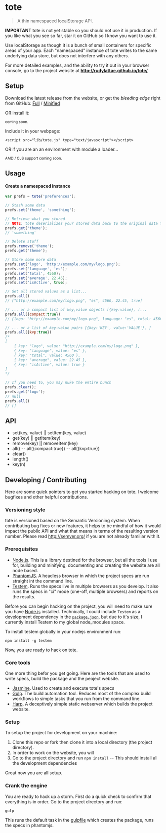# tote

> A thin namespaced localStorage API.

**IMPORTANT** tote is not yet stable so you should not use it in production. If you like what you see so far,
star it on GitHub so I know you want to use it.

Use localStorage as though it is a bunch of small containers for specific areas of your app.
Each "namespaced" instance of tote writes to the same underlying data store, but does not 
interfere with any others.

For more detailed examples, and the ability to try it out in your browser console, 
go to the project website at **http://rudylattae.github.io/tote/**


## Setup

Download the latest release from the website, or get the *bleeding edge* right from GitHub:
<a href="/www/dist/tote.js">Full</a>
/ <a href="/www/dist/tote.min.js">Minified</a>

OR install it:

<small class="muted">coming soon.</small>


Include it in your webpage:

```markup
<script src="lib/tote.js" type="text/javascript"></script>
```

OR if you are an an environment with module a loader...

<small class="muted">AMD / CJS support coming soon.</small>


## Usage

#### Create a namespaced instance

```js
var prefs = tote('preferences');

// Stash some data
prefs.set('theme', 'something');

// Retrieve what you stored
// NOTE: tote deserializes your stored data back to the original data type
prefs.get('theme');
// 'something'

// Delete stuff
prefs.remove('theme');
prefs.get('theme');

// Store some more data
prefs.set('logo', 'http://example.com/my/logo.png');
prefs.set('language', 'es');
prefs.set('total', 4560);
prefs.set('average', 22.45);
prefs.set('isActive', true);

// Get all stored values as a list...
prefs.all()
// ["http://example.com/my/logo.png", "es", 4560, 22.45, true]

// ... or a compact list of key,value objects [{key:value}, ]...
prefs.all({compact:true})
// [logo: "http://example.com/my/logo.png", language: "es", total: 4560, average: 22.45, isActive: true]

// ... or a list of key-value pairs [{key:'KEY', value:'VALUE'}, ]
prefs.all({kvp:true})
/*
[
    { key: "logo", value: "http://example.com/my/logo.png" },
    { key: "language", value: "es" },
    { key: "total", value: 4560 },
    { key: "average", value: 22.45 },
    { key: "isActive", value: true }
]
*/

// If you need to, you may nuke the entire bunch
prefs.clear();
prefs.get('logo');
// null  
prefs.all()
// []
```


## API

- set(key, value) || setItem(key, value)
- get(key) || getItem(key)
- remove(key) || removeItem(key)
- all()
-- all({compact:true})
-- all({kvp:true})
- clear()
- length()
- key(n)


## Developing / Contributing

Here are some quick pointers to get you started hacking on tote. I welcome bugfixes and other helpful
contributions.

### Versioning style

tote is versioned based on the Semantic Versioning system. When contributing
bug fixes or new features, it helps to be mindful of how it would impact the public API and what 
that means in terms of the resulting version number. Please read http://semver.org/ if you are not
already familiar with it.

### Prerequisites

- [Node.js][nodejs]. This is a library destined for the browser, but all the tools I use for, building and minifying,
documenting and creating the website are all node based. 
- [PhantomJS][phantomjs]. A headless browser in which the project specs are run straight int the command line.
- [Testem][testem]. Runs the specs live in multiple browsers as you develop.
It also runs the specs in "ci" mode (one-off, multiple browsers) and reports on the results.

Before you can begin hacking on the project, you will need to make sure you have [Node.js][nodejs] installed.
Technically, I could include `Testem` as a development dependency in the [`package.json`][package.json], 
but due to it's size, I currently install Testem to my global node_modules space. 

To install testem globally in your nodejs environment run:

```console
npm install -g testem
```

Now, you are ready to hack on tote.

### Core tools

One more thing befor you get going. Here are the tools that are used to write specs,
build the package and the peoject website.

- [Jasmine][jasmine]. Used to create and execute tote's specs
- [Gulp][gulpjs]. The build automation tool. Reduces most of the complex build workflows
to simple tasks that you run from the command line.
- [Harp][harpjs]. A deceptively simple static webserver which builds the project website.

### Setup

To setup the project for development on your machine:

1. Clone this repo or fork then clone it into a local directory (the project directory).
2. In order to work on the website, you will 
2. Go to the project directory and run `npm install`
-- This should install all the development dependencies

Great now you are all setup.

### Crank the engine

You are ready to hack up a storm. First do a quick check to confirm that everything is in order.
Go to the project directory and run:

```console
gulp
```

This runs the default task in the [gulpfile][gulpfile.js] which creates the package, runs the 
specs in phantomjs.


[nodejs]: http://nodejs.org/
[phantomjs]: http://phantomjs.org/
[testem]: https://github.com/airportyh/testem
[jasmine]: http://jasmine.github.io/2.0/introduction.html
[gulpjs]: http://gulpjs.com/
[harpjs]: http://harpjs.com/
[package.json]: /package.json
[gulpfile.js]: /gulpfile.js
